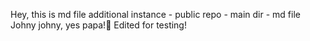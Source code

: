 Hey, this is md file
additional instance - public repo - main dir - md file
Johny johny, yes papa!👴 Edited for testing!

